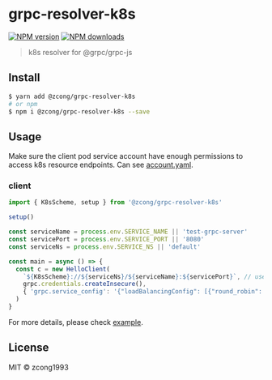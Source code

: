 # grpc-resolver-k8s

[![NPM version](https://img.shields.io/npm/v/@zcong/grpc-resolver-k8s.svg?style=flat)](https://npmjs.com/package/@zcong/grpc-resolver-k8s)
[![NPM downloads](https://img.shields.io/npm/dm/@zcong/grpc-resolver-k8s.svg?style=flat)](https://npmjs.com/package/@zcong/grpc-resolver-k8s)

<!-- [![codecov](https://codecov.io/gh/zcong1993/grpc-resolver-k8s/branch/master/graph/badge.svg)](https://codecov.io/gh/zcong1993/grpc-resolver-k8s) -->

> k8s resolver for @grpc/grpc-js

## Install

```bash
$ yarn add @zcong/grpc-resolver-k8s
# or npm
$ npm i @zcong/grpc-resolver-k8s --save
```

## Usage

Make sure the client pod service account have enough permissions to access k8s resource endpoints. Can see [account.yaml](./example/k8s/account.yaml).

### client

```ts
import { K8sScheme, setup } from '@zcong/grpc-resolver-k8s'

setup()

const serviceName = process.env.SERVICE_NAME || 'test-grpc-server'
const servicePort = process.env.SERVICE_PORT || '8080'
const serviceNs = process.env.SERVICE_NS || 'default'

const main = async () => {
  const c = new HelloClient(
    `${K8sScheme}://${serviceNs}/${serviceName}:${servicePort}`, // use service name with K8sScheme
    grpc.credentials.createInsecure(),
    { 'grpc.service_config': '{"loadBalancingConfig": [{"round_robin": {}}]}' } // don't forget use round_robin lb, default is pick first
  )
}
```

For more details, please check [example](./example).

## License

MIT &copy; zcong1993
